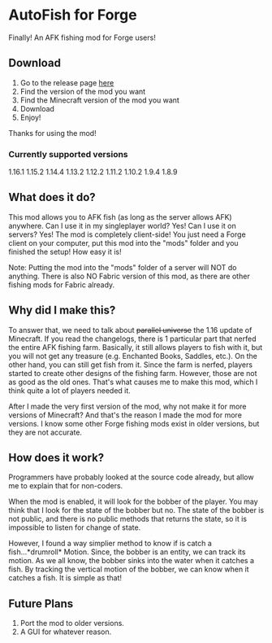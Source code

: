 # AutoFish for Forge
Finally! An AFK fishing mod for Forge users!

## Download
1. Go to the release page [here](https://github.com/North-West-Wind/forge-autofish/releases)
2. Find the version of the mod you want
3. Find the Minecraft version of the mod you want
4. Download
5. Enjoy!

Thanks for using the mod!

### Currently supported versions
1.16.1
1.15.2
1.14.4
1.13.2
1.12.2
1.11.2
1.10.2
1.9.4
1.8.9

## What does it do?
This mod allows you to AFK fish (as long as the server allows AFK) anywhere. Can I use it in my singleplayer world? Yes! Can I use it on servers? Yes! The mod is completely client-side! You just need a Forge client on your computer, put this mod into the "mods" folder and you finished the setup! How easy it is!

Note: Putting the mod into the "mods" folder of a server will NOT do anything.
There is also NO Fabric version of this mod, as there are other fishing mods for Fabric already.

## Why did I make this?
To answer that, we need to talk about ~~parallel universe~~ the 1.16 update of Minecraft. If you read the changelogs, there is 1 particular part that nerfed the entire AFK fishing farm. Basically, it still allows players to fish with it, but you will not get any treasure (e.g. Enchanted Books, Saddles, etc.). On the other hand, you can still get fish from it. Since the farm is nerfed, players started to create other designs of the fishing farm. However, those are not as good as the old ones. That's what causes me to make this mod, which I think quite a lot of players needed it.

After I made the very first version of the mod, why not make it for more versions of Minecraft? And that's the reason I made the mod for more versions. I know some other Forge fishing mods exist in older versions, but they are not accurate.

## How does it work?
Programmers have probably looked at the source code already, but allow me to explain that for non-coders.

When the mod is enabled, it will look for the bobber of the player. You may think that I look for the state of the bobber but no. The state of the bobber is not public, and there is no public methods that returns the state, so it is impossible to listen for change of state.

However, I found a way simplier method to know if is catch a fish...\*drumroll\* Motion. Since, the bobber is an entity, we can track its motion. As we all know, the bobber sinks into the water when it catches a fish. By tracking the vertical motion of the bobber, we can know when it catches a fish. It is simple as that!

## Future Plans
1. Port the mod to older versions.
2. A GUI for whatever reason.
